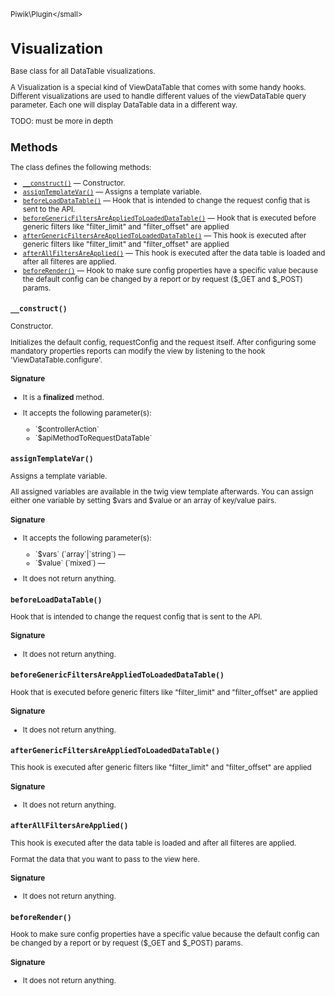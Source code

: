 <small>Piwik\Plugin\</small>

Visualization
=============

Base class for all DataTable visualizations.

A Visualization is a special kind of ViewDataTable that comes with some
handy hooks. Different visualizations are used to handle different values of the viewDataTable query parameter.
Each one will display DataTable data in a different way.

TODO: must be more in depth

Methods
-------

The class defines the following methods:

- [`__construct()`](#__construct) &mdash; Constructor.
- [`assignTemplateVar()`](#assigntemplatevar) &mdash; Assigns a template variable.
- [`beforeLoadDataTable()`](#beforeloaddatatable) &mdash; Hook that is intended to change the request config that is sent to the API.
- [`beforeGenericFiltersAreAppliedToLoadedDataTable()`](#beforegenericfiltersareappliedtoloadeddatatable) &mdash; Hook that is executed before generic filters like "filter_limit" and "filter_offset" are applied
- [`afterGenericFiltersAreAppliedToLoadedDataTable()`](#aftergenericfiltersareappliedtoloadeddatatable) &mdash; This hook is executed after generic filters like "filter_limit" and "filter_offset" are applied
- [`afterAllFiltersAreApplied()`](#afterallfiltersareapplied) &mdash; This hook is executed after the data table is loaded and after all filteres are applied.
- [`beforeRender()`](#beforerender) &mdash; Hook to make sure config properties have a specific value because the default config can be changed by a report or by request ($_GET and $_POST) params.

<a name="__construct" id="__construct"></a>
<a name="__construct" id="__construct"></a>
### `__construct()`

Constructor.

Initializes the default config, requestConfig and the request itself. After configuring some
mandatory properties reports can modify the view by listening to the hook 'ViewDataTable.configure'.

#### Signature

- It is a **finalized** method.
-  It accepts the following parameter(s):

   <ul>
   <li>
      <div markdown="1" class="parameter">
      `$controllerAction`

      <div markdown="1" class="param-desc"></div>

      <div style="clear:both;"/>

      </div>
   </li>
   <li>
      <div markdown="1" class="parameter">
      `$apiMethodToRequestDataTable`

      <div markdown="1" class="param-desc"></div>

      <div style="clear:both;"/>

      </div>
   </li>
   </ul>

<a name="assigntemplatevar" id="assigntemplatevar"></a>
<a name="assignTemplateVar" id="assignTemplateVar"></a>
### `assignTemplateVar()`

Assigns a template variable.

All assigned variables are available in the twig view template afterwards. You can
assign either one variable by setting $vars and $value or an array of key/value pairs.

#### Signature

-  It accepts the following parameter(s):

   <ul>
   <li>
      <div markdown="1" class="parameter">
      `$vars` (`array`|`string`) &mdash;

      <div markdown="1" class="param-desc"></div>

      <div style="clear:both;"/>

      </div>
   </li>
   <li>
      <div markdown="1" class="parameter">
      `$value` (`mixed`) &mdash;

      <div markdown="1" class="param-desc"></div>

      <div style="clear:both;"/>

      </div>
   </li>
   </ul>
- It does not return anything.

<a name="beforeloaddatatable" id="beforeloaddatatable"></a>
<a name="beforeLoadDataTable" id="beforeLoadDataTable"></a>
### `beforeLoadDataTable()`

Hook that is intended to change the request config that is sent to the API.

#### Signature

- It does not return anything.

<a name="beforegenericfiltersareappliedtoloadeddatatable" id="beforegenericfiltersareappliedtoloadeddatatable"></a>
<a name="beforeGenericFiltersAreAppliedToLoadedDataTable" id="beforeGenericFiltersAreAppliedToLoadedDataTable"></a>
### `beforeGenericFiltersAreAppliedToLoadedDataTable()`

Hook that is executed before generic filters like "filter_limit" and "filter_offset" are applied

#### Signature

- It does not return anything.

<a name="aftergenericfiltersareappliedtoloadeddatatable" id="aftergenericfiltersareappliedtoloadeddatatable"></a>
<a name="afterGenericFiltersAreAppliedToLoadedDataTable" id="afterGenericFiltersAreAppliedToLoadedDataTable"></a>
### `afterGenericFiltersAreAppliedToLoadedDataTable()`

This hook is executed after generic filters like "filter_limit" and "filter_offset" are applied

#### Signature

- It does not return anything.

<a name="afterallfiltersareapplied" id="afterallfiltersareapplied"></a>
<a name="afterAllFiltersAreApplied" id="afterAllFiltersAreApplied"></a>
### `afterAllFiltersAreApplied()`

This hook is executed after the data table is loaded and after all filteres are applied.

Format the data that you want to pass to the view here.

#### Signature

- It does not return anything.

<a name="beforerender" id="beforerender"></a>
<a name="beforeRender" id="beforeRender"></a>
### `beforeRender()`

Hook to make sure config properties have a specific value because the default config can be changed by a report or by request ($_GET and $_POST) params.

#### Signature

- It does not return anything.

